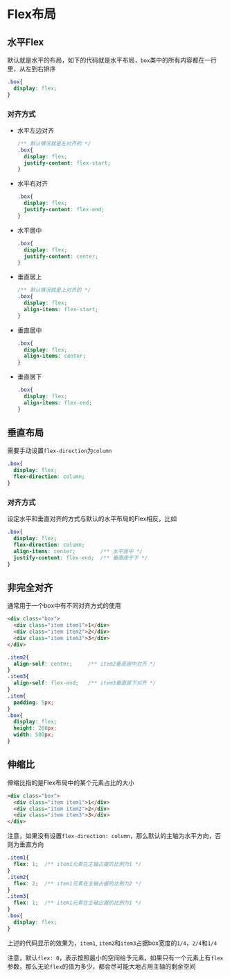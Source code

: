 # Flex布局

## 水平Flex

默认就是水平的布局，如下的代码就是水平布局，`box`类中的所有内容都在一行里，从左到右排序

```css
.box{
  display: flex;
}
```

### 对齐方式

- 水平左边对齐
  ```css
  /** 默认情况就是左对齐的 */
  .box{
    display: flex;
    justify-content: flex-start;
  }
  ```
- 水平右对齐
  ```css
  .box{
    display: flex;
    justify-content: flex-end;
  }
  ```
- 水平居中
  ```css
  .box{
    display: flex;
    justify-content: center;
  }
  ```
- 垂直居上
  ```css
  /** 默认情况就是上对齐的 */
  .box{
    display: flex;
    align-items: flex-start;
  }
  ```
- 垂直居中
  ```css
  .box{
    display: flex;
    align-items: center;
  }
  ```
- 垂直居下
  ```css
  .box{
    display: flex;
    align-items: flex-end;
  }
  ```
## 垂直布局

需要手动设置`flex-direction`为`column`

```css
.box{
  display: flex;
  flex-direction: column;
}
```

### 对齐方式

设定水平和垂直对齐的方式与默认的水平布局的Flex相反，比如

```css
.box{
  display: flex;
  flex-direction: column;
  align-items: center;        /** 水平居中 */
  justify-content: flex-end;  /** 垂直居于下 */
}
```

## 非完全对齐

通常用于一个box中有不同对齐方式的使用

```html
<div class="box">
  <div class="item item1">1</div>
  <div class="item item2">2</div>
  <div class="item item3">3</div>
</div>
```

```css
.item2{
  align-self: center;     /** item2垂直居中对齐 */
}
.item3{
  align-self: flex-end;   /** item3垂直居下对齐 */
}
.item{
  padding: 5px;
}
.box{
  display: flex;
  height: 200px;
  width: 500px;
}
```

## 伸缩比

伸缩比指的是Flex布局中的某个元素占比的大小

```html
<div class="box">
  <div class="item item1">1</div>
  <div class="item item2">2</div>
  <div class="item item3">3</div>
</div>
```

注意，如果没有设置`flex-direction: column`，那么默认的主轴为水平方向，否则为垂直方向
```css
.item1{
  flex: 1;  /** item1元素在主轴占据的比例为1 */
}
.item2{
  flex: 2;  /** item1元素在主轴占据的比例为2 */
}
.item3{
  flex: 1;  /** item1元素在主轴占据的比例为1 */
}
.box{
  display: flex;
}
```

上述的代码显示的效果为，`item1`, `item2`和`item3`占据box宽度的`1/4`，`2/4`和`1/4`

注意，默认`flex: 0`，表示按照最小的空间给予元素，如果只有一个元素上有`flex`参数，那么无论`flex`的值为多少，都会尽可能大地占用主轴的剩余空间